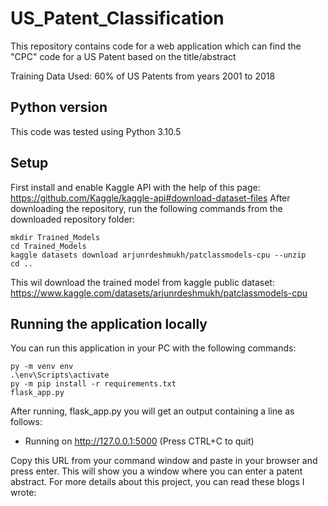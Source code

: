 # US_Patent_Classification
This repository contains code for a web application which can find the "CPC" code for a US Patent based on the title/abstract

Training Data Used:
60% of US Patents from years 2001 to 2018

## Python version
This code was tested using Python 3.10.5

## Setup
First install and enable Kaggle API with the help of this page: https://github.com/Kaggle/kaggle-api#download-dataset-files
After downloading the repository, run the following commands from the downloaded repository folder:
```
mkdir Trained_Models
cd Trained_Models
kaggle datasets download arjunrdeshmukh/patclassmodels-cpu --unzip
cd ..
```
This wil download the trained model from kaggle public dataset: https://www.kaggle.com/datasets/arjunrdeshmukh/patclassmodels-cpu

## Running the application locally
You can run this application in your PC with the following commands:
````
py -m venv env
.\env\Scripts\activate
py -m pip install -r requirements.txt
flask_app.py
````

After running, flask_app.py you will get an output containing a line as follows:
* Running on http://127.0.0.1:5000 (Press CTRL+C to quit)

Copy this URL from your command window and paste in your browser and press enter. This will show you a window where you can enter a patent abstract.
For more details about this project, you can read these blogs I wrote: 





